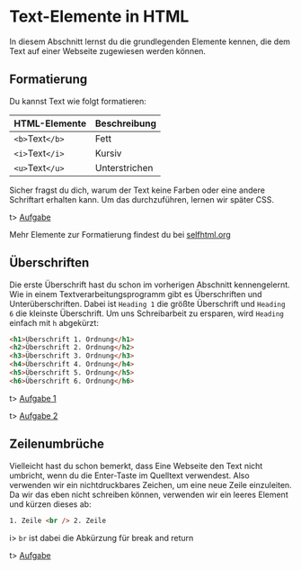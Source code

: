 # Text-Elemente in HTML

In diesem Abschnitt lernst du die grundlegenden Elemente kennen, die dem Text auf einer Webseite zugewiesen werden können.

## Formatierung

Du kannst Text wie folgt formatieren:

| HTML-Elemente   | Beschreibung  |
| --------------- | ------------- |
| `<b>`Text`</b>` | Fett          |
| `<i>`Text`</i>` | Kursiv        |
| `<u>`Text`</u>` | Unterstrichen |

Sicher fragst du dich, warum der Text keine Farben oder eine andere Schriftart erhalten kann. Um das durchzuführen, lernen wir später CSS.

t> [Aufgabe](https://apps.wi-wissen.de/html-css-js-editor/RKUnQ)

Mehr Elemente zur Formatierung findest du bei [selfhtml.org](https://wiki.selfhtml.org/wiki/HTML/Textauszeichnung)

## Überschriften

Die erste Überschrift hast du schon im vorherigen Abschnitt kennengelernt. Wie in einem Textverarbeitungsprogramm gibt es Überschriften und Unterüberschriften. Dabei ist `Heading 1` die größte Überschrift und `Heading 6` die kleinste Überschrift. Um uns Schreibarbeit zu ersparen, wird `Heading` einfach mit `h` abgekürzt:

```html
<h1>Überschrift 1. Ordnung</h1>
<h2>Überschrift 2. Ordnung</h2>
<h3>Überschrift 3. Ordnung</h3>
<h4>Überschrift 4. Ordnung</h4>
<h5>Überschrift 5. Ordnung</h5>
<h6>Überschrift 6. Ordnung</h6>
```

t> [Aufgabe 1](https://apps.wi-wissen.de/html-css-js-editor/dqe16)

t> [Aufgabe 2](https://apps.wi-wissen.de/html-css-js-editor/WDSWN)

## Zeilenumbrüche

Vielleicht hast du schon bemerkt, dass Eine Webseite den Text nicht umbricht, wenn du die Enter-Taste im Quelltext verwendest. Also verwenden wir ein nichtdruckbares Zeichen, um eine neue Zeile einzuleiten. Da wir das eben nicht schreiben können, verwenden wir ein leeres Element und kürzen dieses ab:

```html
1. Zeile <br /> 2. Zeile
```

i> `br` ist dabei die Abkürzung für break and return



t> [Aufgabe](https://apps.wi-wissen.de/html-css-js-editor/0XtSu)


